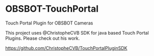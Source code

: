 # OBSBOT-TouchPortal
Touch Portal Plugin for OBSBOT Cameras

This project uses @ChristopheCVB SDK for java based Touch Portal Plugins. Please check out his work.

https://github.com/ChristopheCVB/TouchPortalPluginSDK
